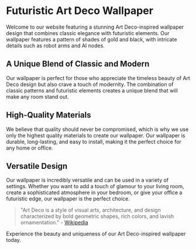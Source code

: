 <!--
Write me markdown content of website with wallpaper:

"An Art Deco-inspired pattern in shades of gold and black, with futuristic elements such as robot arms and AI nodes."

The header of the page should not be copy of the text but rather a real content of the website which is using this wallpaper.

- Feel free to use structure like headings, bullets, numbering, blockquotes, paragraphs, horizontal lines, etc.
- You can use formatting like bold or _italic_
- You can include UTF-8 emojis
- Links should be only #hash anchors (and you can refer to the document itself)
- Do not include images
-->

<!--font:Montserrat-->

# Futuristic Art Deco Wallpaper

Welcome to our website featuring a stunning Art Deco-inspired wallpaper design that combines classic elegance with futuristic elements. Our wallpaper features a pattern of shades of gold and black, with intricate details such as robot arms and AI nodes.

## A Unique Blend of Classic and Modern

Our wallpaper is perfect for those who appreciate the timeless beauty of Art Deco design but also crave a touch of modernity. The combination of classic patterns and futuristic elements creates a unique blend that will make any room stand out.

## High-Quality Materials

We believe that quality should never be compromised, which is why we use only the highest quality materials to create our wallpaper. Our wallpaper is durable, long-lasting, and easy to install, making it the perfect choice for any home or office.

## Versatile Design

Our wallpaper is incredibly versatile and can be used in a variety of settings. Whether you want to add a touch of glamour to your living room, create a sophisticated atmosphere in your bedroom, or give your office a futuristic edge, our wallpaper is the perfect choice.

> "Art Deco is a style of visual arts, architecture, and design characterized by bold geometric shapes, rich colors, and lavish ornamentation." - [Wikipedia](#)

Experience the beauty and uniqueness of our Art Deco-inspired wallpaper today.
